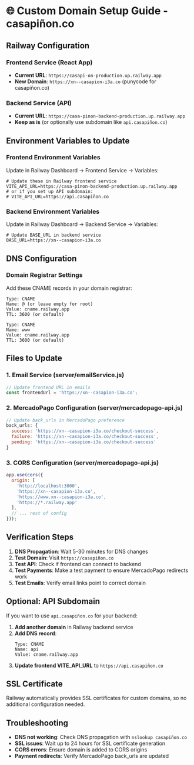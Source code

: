 # 🌐 Custom Domain Setup Guide - casapiñon.co

## **Railway Configuration**

### **Frontend Service (React App)**
- **Current URL**: `https://casapi-on-production.up.railway.app`
- **New Domain**: `https://xn--casapion-i3a.co` (punycode for casapiñon.co)

### **Backend Service (API)**
- **Current URL**: `https://casa-pinon-backend-production.up.railway.app`
- **Keep as is** (or optionally use subdomain like `api.casapiñon.co`)

## **Environment Variables to Update**

### **Frontend Environment Variables**
Update in Railway Dashboard → Frontend Service → Variables:

```env
# Update these in Railway frontend service
VITE_API_URL=https://casa-pinon-backend-production.up.railway.app
# or if you set up API subdomain:
# VITE_API_URL=https://api.casapiñon.co
```

### **Backend Environment Variables**
Update in Railway Dashboard → Backend Service → Variables:

```env
# Update BASE_URL in backend service
BASE_URL=https://xn--casapion-i3a.co
```

## **DNS Configuration**

### **Domain Registrar Settings**
Add these CNAME records in your domain registrar:

```
Type: CNAME
Name: @ (or leave empty for root)
Value: cname.railway.app
TTL: 3600 (or default)

Type: CNAME  
Name: www
Value: cname.railway.app
TTL: 3600 (or default)
```

## **Files to Update**

### **1. Email Service (server/emailService.js)**
```javascript
// Update frontend URL in emails
const frontendUrl = 'https://xn--casapion-i3a.co';
```

### **2. MercadoPago Configuration (server/mercadopago-api.js)**
```javascript
// Update back_urls in MercadoPago preference
back_urls: {
  success: 'https://xn--casapion-i3a.co/checkout-success',
  failure: 'https://xn--casapion-i3a.co/checkout-success',
  pending: 'https://xn--casapion-i3a.co/checkout-success'
}
```

### **3. CORS Configuration (server/mercadopago-api.js)**
```javascript
app.use(cors({
  origin: [
    'http://localhost:3000',
    'https://xn--casapion-i3a.co',
    'https://www.xn--casapion-i3a.co',
    'https://*.railway.app'
  ],
  // ... rest of config
}));
```

## **Verification Steps**

1. **DNS Propagation**: Wait 5-30 minutes for DNS changes
2. **Test Domain**: Visit `https://casapiñon.co`
3. **Test API**: Check if frontend can connect to backend
4. **Test Payments**: Make a test payment to ensure MercadoPago redirects work
5. **Test Emails**: Verify email links point to correct domain

## **Optional: API Subdomain**

If you want to use `api.casapiñon.co` for your backend:

1. **Add another domain** in Railway backend service
2. **Add DNS record**:
   ```
   Type: CNAME
   Name: api
   Value: cname.railway.app
   ```
3. **Update frontend VITE_API_URL** to `https://api.casapiñon.co`

## **SSL Certificate**

Railway automatically provides SSL certificates for custom domains, so no additional configuration needed.

## **Troubleshooting**

- **DNS not working**: Check DNS propagation with `nslookup casapiñon.co`
- **SSL issues**: Wait up to 24 hours for SSL certificate generation
- **CORS errors**: Ensure domain is added to CORS origins
- **Payment redirects**: Verify MercadoPago back_urls are updated
